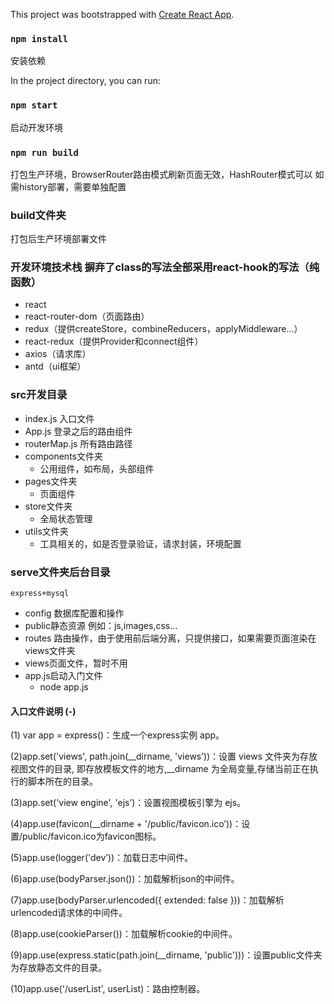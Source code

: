 This project was bootstrapped with [Create React App](https://github.com/facebook/create-react-app).

### `npm install`
安装依赖

In the project directory, you can run:
### `npm start`
启动开发环境

### `npm run build`
打包生产环境，BrowserRouter路由模式刷新页面无效，HashRouter模式可以
如需history部署，需要单独配置

### build文件夹
打包后生产环境部署文件

### 开发环境技术栈 摒弃了class的写法全部采用react-hook的写法（纯函数）

- react 
- react-router-dom（页面路由）
- redux（提供createStore，combineReducers，applyMiddleware...）
- react-redux（提供Provider和connect组件）
- axios（请求库）
- antd（ui框架）


### src开发目录

+ index.js 入口文件
+ App.js 登录之后的路由组件
+ routerMap.js 所有路由路径
+ components文件夹
    + 公用组件，如布局，头部组件
+ pages文件夹
    + 页面组件
+ store文件夹
    + 全局状态管理
+ utils文件夹
    + 工具相关的，如是否登录验证，请求封装，环境配置


### serve文件夹后台目录
`
express+mysql
`
+ config 数据库配置和操作
+ public静态资源 例如：js,images,css...
+ routes 路由操作，由于使用前后端分离，只提供接口，如果需要页面渲染在views文件夹
+ views页面文件，暂时不用
+ app.js启动入门文件 
    + node app.js

#### 入口文件说明 (-)
(1) var app = express()：生成一个express实例 app。

(2)app.set('views', path.join(__dirname, 'views’))：设置 views 文件夹为存放视图文件的目录, 即存放模板文件的地方,__dirname 为全局变量,存储当前正在执行的脚本所在的目录。

(3)app.set('view engine', 'ejs’)：设置视图模板引擎为 ejs。

(4)app.use(favicon(__dirname + '/public/favicon.ico’))：设置/public/favicon.ico为favicon图标。

(5)app.use(logger('dev’))：加载日志中间件。

(6)app.use(bodyParser.json())：加载解析json的中间件。

(7)app.use(bodyParser.urlencoded({ extended: false }))：加载解析urlencoded请求体的中间件。

(8)app.use(cookieParser())：加载解析cookie的中间件。

(9)app.use(express.static(path.join(__dirname, 'public')))：设置public文件夹为存放静态文件的目录。

(10)app.use('/userList', userList)：路由控制器。

